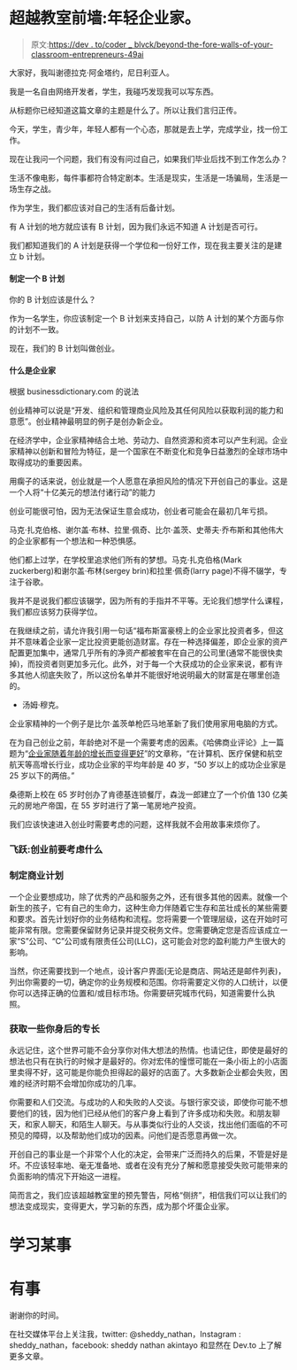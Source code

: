 # 超越教室前墙:年轻企业家。

> 原文:[https://dev . to/coder _ blvck/beyond-the-fore-walls-of-your-classroom-entrepreneurs-49ai](https://dev.to/coder_blvck/beyond-the-fore-walls-of-your-classroom-young-entrepreneurship-49ai)

大家好，我叫谢德拉克·阿金塔约，尼日利亚人。

我是一名自由网络开发者，学生，我碰巧发现我可以写东西。

从标题你已经知道这篇文章的主题是什么了。所以让我们言归正传。

今天，学生，青少年，年轻人都有一个心态，那就是去上学，完成学业，找一份工作。

现在让我问一个问题，我们有没有问过自己，如果我们毕业后找不到工作怎么办？

生活不像电影，每件事都符合特定剧本。生活是现实，生活是一场骗局，生活是一场生存之战。

作为学生，我们都应该对自己的生活有后备计划。

有 A 计划的地方就应该有 B 计划，因为我们永远不知道 A 计划是否可行。

我们都知道我们的 A 计划是获得一个学位和一份好工作，现在我主要关注的是建立 b 计划。

#### 制定一个 B 计划

你的 B 计划应该是什么？

作为一名学生，你应该制定一个 B 计划来支持自己，以防 A 计划的某个方面与你的计划不一致。

现在，我们的 B 计划叫做创业。

#### 什么是企业家

根据 businessdictionary.com 的说法

创业精神可以说是“开发、组织和管理商业风险及其任何风险以获取利润的能力和意愿”。创业精神最明显的例子是创办新企业。

在经济学中，企业家精神结合土地、劳动力、自然资源和资本可以产生利润。企业家精神以创新和冒险为特征，是一个国家在不断变化和竞争日益激烈的全球市场中取得成功的重要因素。

用瘸子的话来说，创业就是一个人愿意在承担风险的情况下开创自己的事业。这是一个人将“十亿美元的想法付诸行动”的能力

创业可能很可怕，因为无法保证生意会成功，创业者可能会在最初几年亏损。

马克·扎克伯格、谢尔盖·布林、拉里·佩奇、比尔·盖茨、史蒂夫·乔布斯和其他伟大的企业家都有一个想法和一种恐惧感。

他们都上过学，在学校里追求他们所有的梦想。马克·扎克伯格(Mark zuckerberg)和谢尔盖·布林(sergey brin)和拉里·佩奇(larry page)不得不辍学，专注于谷歌。

我并不是说我们都应该辍学，因为所有的手指并不平等。无论我们想学什么课程，我们都应该努力获得学位。

在我继续之前，请允许我引用一句话“福布斯富豪榜上的企业家比投资者多，但这并不意味着企业家一定比投资更能创造财富。存在一种选择偏差，即企业家的资产配置更加集中，通常几乎所有的净资产都被套牢在自己的公司里(通常不能很快卖掉)，而投资者则更加多元化。此外，对于每一个大获成功的企业家来说，都有许多其他人彻底失败了，所以这份名单并不能很好地说明最大的财富是在哪里创造的。

*   汤姆·穆克。

企业家精神的一个例子是比尔·盖茨单枪匹马地革新了我们使用家用电脑的方式。

在为自己创业之前，年龄绝对不是一个需要考虑的因素。《哈佛商业评论》上一篇题为“[企业家随着年龄的增长而变得更好](https://hbr.org/2013/06/entrepreneurs-get-better-with/)”的文章称，“在计算机、医疗保健和航空航天等高增长行业，成功企业家的平均年龄是 40 岁，“50 岁以上的成功企业家是 25 岁以下的两倍。”

桑德斯上校在 65 岁时创办了肯德基连锁餐厅，森泷一郎建立了一个价值 130 亿美元的房地产帝国，在 55 岁时进行了第一笔房地产投资。

我们应该快速进入创业时需要考虑的问题，这样我就不会用故事来烦你了。

### 飞跃:创业前要考虑什么

### 制定商业计划

一个企业要想成功，除了优秀的产品和服务之外，还有很多其他的因素。就像一个新生的孩子，它有自己的生命力，这种生命力伴随着它生存和茁壮成长的某些需要和要求。首先计划好你的业务结构和流程。您将需要一个管理层级，这在开始时可能非常有限。您需要保留财务记录并提交税务文件。您需要确定您是否应该成立一家“S”公司、“C”公司或有限责任公司(LLC)，这可能会对您的盈利能力产生很大的影响。

当然，你还需要找到一个地点，设计客户界面(无论是商店、网站还是邮件列表)，列出你需要的一切，确定你的业务规模和范围。你将需要定义你的人口统计，以便你可以选择正确的位置和/或目标市场。你需要研究城市代码，知道需要什么执照。

### 获取一些你身后的专长

永远记住，这个世界可能不会分享你对伟大想法的热情。也请记住，即使是最好的想法也只有在执行的时候才是最好的。你对宏伟的憧憬可能在一条小街上的小店面里卖得不好，这可能是你能负担得起的最好的店面了。大多数新企业都会失败，困难的经济时期不会增加你成功的几率。

你需要和人们交流。与成功的人和失败的人交谈。与银行家交谈，即使你可能不想要他们的钱，因为他们已经从他们的客户身上看到了许多成功和失败。和朋友聊天，和家人聊天，和陌生人聊天。与从事类似行业的人交谈，找出他们面临的不可预见的障碍，以及帮助他们成功的因素。问他们是否愿意再做一次。

开创自己的事业是一个非常个人化的决定，会带来广泛而持久的后果，不管是好是坏。不应该轻率地、毫无准备地、或者在没有充分了解和愿意接受失败可能带来的负面影响的情况下开始这一进程。

简而言之，我们应该超越教室里的预先警告，阿格“侧挤”，相信我们可以让我们的想法变成现实，变得更大，学习新的东西，成为那个坏蛋企业家。

# 学习某事

# 有事

谢谢你的时间。

在社交媒体平台上关注我，twitter: @sheddy_nathan，Instagram : sheddy_nathan，facebook: sheddy nathan akintayo 和显然在 Dev.to 上了解更多文章。